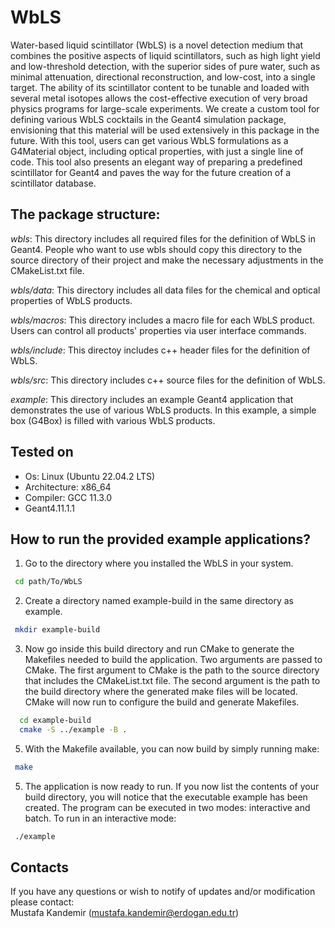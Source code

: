 # WbLS

Water-based liquid scintillator (WbLS) is a novel detection medium that combines the positive
aspects of liquid scintillators, such as high light yield and low-threshold detection, with the superior sides of
pure water, such as minimal attenuation, directional reconstruction, and low-cost, into a single target. The
ability of its scintillator content to be tunable and loaded with several metal isotopes allows the cost-effective
execution of very broad physics programs for large-scale experiments. We create a custom tool for defining various WbLS cocktails in the Geant4 simulation package, envisioning that this material will be used extensively in this package in the future. With this tool, users can get various WbLS formulations as a G4Material object, including optical properties, with just a single line of code. This tool also presents an elegant way of preparing a predefined scintillator for Geant4 and paves the way for the future creation of a scintillator database.
             
## The package structure:   

_wbls_: This directory includes all required files for the definition of WbLS in Geant4. People who want to use wbls should copy this directory to the source directory of their project and make the necessary adjustments in the CMakeList.txt file.

_wbls/data_: This directory includes all data files for the chemical and optical properties of WbLS products.

_wbls/macros_: This directory includes a macro file for each WbLS product. Users can control all products' properties via user interface commands.

_wbls/include_: This directoy includes c++ header files for the definition of WbLS.

_wbls/src_: This directory includes c++ source files for the definition of WbLS.

_example_: This directory includes an example Geant4 application that demonstrates the use of various WbLS products. In this example, a simple box (G4Box) is filled with various WbLS products.

## Tested on 

* Os: Linux (Ubuntu 22.04.2 LTS)
* Architecture: x86_64
* Compiler: GCC 11.3.0
* Geant4.11.1.1

## How to run the provided example applications?   
  
1. Go to the directory where you installed the WbLS in your system.
  ```bash	
   cd path/To/WbLS
  ```
  
2. Create a directory named example-build in the same directory as example. 
  ```bash
   mkdir example-build
   ```

3. Now go inside this build directory and run CMake to generate the Makefiles needed to build the application. Two arguments are 
passed to CMake. The first argument to CMake is the path to the source directory that includes the CMakeList.txt file. The second argument is the path to the build directory where the generated make files will be located. CMake will now run to configure the build and generate Makefiles.
```bash
  cd example-build
  cmake -S ../example -B .
 ```
5. With the Makefile available, you can now build by simply running make: 
  ```bash
   make  
  ```
5. The application is now ready to run. If you now list the contents of your build directory, you will notice that the executable example has been created. The program can be executed in two modes: interactive and batch. To run in an interactive mode:
  ```bash
   ./example
```
 
 ## Contacts 

If you have any questions or wish to notify of updates and/or modification please contact: \
Mustafa Kandemir (mustafa.kandemir@erdogan.edu.tr)

